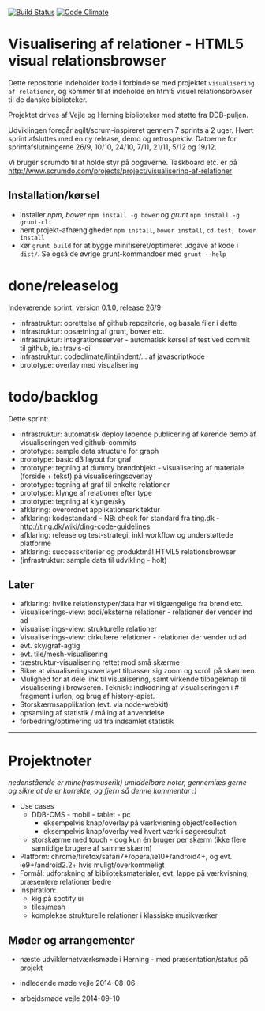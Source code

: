 [![Build Status](https://travis-ci.org/solsort/visualisering-af-relationer.svg?branch=master)](https://travis-ci.org/solsort/visualisering-af-relationer)
[![Code Climate](https://codeclimate.com/github/solsort/visualisering-af-relationer/badges/gpa.svg)](https://codeclimate.com/github/solsort/visualisering-af-relationer)

# Visualisering af relationer - HTML5 visual relationsbrowser

Dette repositorie indeholder kode i forbindelse med projektet `visualisering af relationer`, og kommer til at indeholde en html5 visuel relationsbrowser til de danske biblioteker.

Projektet drives af Vejle og Herning biblioteker med støtte fra DDB-puljen.

Udviklingen foregår agilt/scrum-inspireret gennem 7 sprints á 2 uger. 
Hvert sprint afsluttes med en ny release, demo og retrospektiv.
Datoerne for sprintafslutningerne 26/9, 10/10, 24/10, 7/11, 21/11, 5/12 og 19/12.

Vi bruger scrumdo til at holde styr på opgaverne. Taskboard etc. er på http://www.scrumdo.com/projects/project/visualisering-af-relationer

## Installation/kørsel

- installer _npm_, _bower_ `npm install -g bower` og _grunt_ `npm install -g grunt-cli`
- hent projekt-afhængigheder `npm install`, `bower install`, `cd test; bower install`
- kør `grunt build` for at bygge minifiseret/optimeret udgave af kode i `dist/`. Se også de øvrige grunt-kommandoer med `grunt --help`


# done/releaselog


Indeværende sprint:
version 0.1.0, release 26/9

- infrastruktur: oprettelse af github repositorie, og basale filer i dette
- infrastruktur: opsætning af grunt, bower etc.
- infrastruktur: integrationsserver - automatisk kørsel af test ved commit til github, ie.: travis-ci
- infrastruktur: codeclimate/lint/indent/... af javascriptkode
- prototype: overlay med visualisering

# todo/backlog

Dette sprint:

- infrastruktur: automatisk deploy løbende publicering af kørende demo af visualiseringen ved github-commits
- prototype: sample data structure for graph
- prototype: basic d3 layout for graf
- prototype: tegning af dummy brøndobjekt - visualisering af materiale (forside + tekst) på visualiseringsoverlay
- prototype: tegning af graf til enkelte relationer
- prototype: klynge af relationer efter type
- prototype: tegning af klynge/sky
- afklaring: overordnet applikationsarkitektur
- afklaring: kodestandard - NB: check for standard fra ting.dk - http://ting.dk/wiki/ding-code-guidelines
- afklaring: release og test-strategi, inkl workflow og understøttede platforme
- afklaring: successkriterier og produktmål HTML5 relationsbrowser
- (infrastruktur: sample data til udvikling - holt)

## Later

- afklaring: hvilke relationstyper/data har vi tilgængelige fra brønd etc.
- Visualiserings-view: addi/eksterne relationer - relationer der vender ind ad
- Visualiserings-view: strukturelle relationer
- Visualiserings-view: cirkulære relationer - relationer der vender ud ad
- evt. sky/graf-agtig
- evt. tile/mesh-visualisering
- træstruktur-visualisering rettet mod små skærme
- Sikre at visualiseringsoverlayet tilpasser sig zoom og scroll på skærmen.
- Mulighed for at dele link til visualisering, samt virkende tilbageknap til visualisering i browseren. Teknisk: indkodning af visualiseringen i #-fragment i urlen, og brug af history-apiet.
- Storskærmsapplikation (evt. via node-webkit)
- opsamling af statistik / måling af anvendelse
- forbedring/optimering ud fra indsamlet statistik

----

# Projektnoter

_nedenstående er mine(rasmuserik) umiddelbare noter, gennemlæs gerne og sikre at de er korrekte, og fjern så denne kommentar :)_

- Use cases
  - DDB-CMS - mobil - tablet - pc 
    - eksempelvis knap/overlay på værkvisning object/collection
    - eksempelvis knap/overlay ved hvert værk i søgeresultat
  - storskærme med touch - dog kun én bruger per skærm (ikke flere samtidige brugere af samme skærm)
- Platform: chrome/firefox/safari7+/opera/ie10+/android4+, og evt. ie9+/android2.2+ hvis muligt/overkommeligt
- Formål: udforskning af biblioteksmaterialer, evt. lappe på værkvisning, præsentere relationer bedre
- Inspiration:
  - kig på spotify ui
  - tiles/mesh
  - komplekse strukturelle relationer i klassiske musikværker


## Møder og arrangementer

- næste udviklernetværksmøde i Herning - med præsentation/status på projekt

- indledende møde vejle 2014-08-06
- arbejdsmøde vejle 2014-09-10
